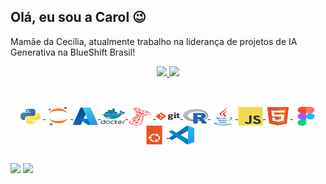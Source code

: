 ## Olá, eu sou a Carol 😉

Mamãe da Cecília, atualmente trabalho na liderança de projetos de IA Generativa na BlueShift Brasil!

<div align="center">
  <a href="https://github.com/carolmoraescruz">
  <img height="150em" src="https://github-readme-stats.vercel.app/api?username=carolmoraescruz&show_icons=true&theme=nord&include_all_commits=true&count_private=true"/>
  <img height="150em" src="https://github-readme-stats.vercel.app/api/top-langs/?username=carolmoraescruz&layout=compact&langs_count=7&theme=nord"/>

##
    
</div>
<div align="center" style="display: inline_block"><br>
  <img align="center" alt="Python"     height="30" width="40" src="https://github.com/devicons/devicon/blob/master/icons/python/python-original.svg">
  <img align="center" alt="Jupyter"    height="30" width="40" src="https://github.com/devicons/devicon/blob/master/icons/jupyter/jupyter-original.svg">
  <img align="center" alt="Azure"      height="30" width="40" src="https://github.com/devicons/devicon/blob/master/icons/azure/azure-original.svg">
  <img align="center" alt="Docker"     height="30" width="40" src="https://github.com/devicons/devicon/blob/master/icons/docker/docker-original-wordmark.svg">
  <img align="center" alt="SQLServer"  height="30" width="40" src="https://github.com/devicons/devicon/blob/master/icons/microsoftsqlserver/microsoftsqlserver-plain.svg">
  <img align="center" alt="Git"        height="30" width="40" src="https://github.com/devicons/devicon/blob/master/icons/git/git-original-wordmark.svg">
  <img align="center" alt="R"          height="30" width="40" src="https://github.com/devicons/devicon/blob/master/icons/r/r-original.svg">
  <img align="center" alt="Java"       height="30" width="40" src="https://github.com/devicons/devicon/blob/master/icons/java/java-original.svg">
  <img align="center" alt="Javascript" height="30" width="40" src="https://github.com/devicons/devicon/blob/master/icons/javascript/javascript-original.svg">
  <img align="center" alt="HTML"       height="30" width="40" src="https://github.com/devicons/devicon/blob/master/icons/html5/html5-original.svg">
  <img align="center" alt="Figma"      height="30" width="40" src="https://github.com/devicons/devicon/blob/master/icons/figma/figma-original.svg">
  <img align="center" alt="Ubuntu"     height="30" width="40" src="https://github.com/devicons/devicon/blob/master/icons/ubuntu/ubuntu-original.svg">
  <img align="center" alt="VS Code"    height="30" width="40" src="https://github.com/devicons/devicon/blob/master/icons/vscode/vscode-original.svg">
</div>
  
##
  
<div> 
  <a href = "mailto:carolmoraescruz@gmail.com"><img src="https://img.shields.io/badge/-Gmail-%23333?style=for-the-badge&logo=gmail&logoColor=white" target="_blank"></a>
  <a href = "https://www.linkedin.com/in/caroline-moraes-da-cruz/" target="_blank"><img src="https://img.shields.io/badge/-LinkedIn-%230077B5?style=for-the-badge&logo=linkedin&logoColor=white" target="_blank"></a> 
 
</div>  
